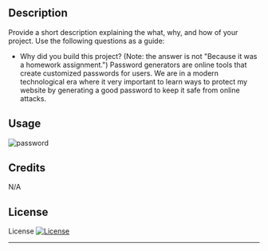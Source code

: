 ## Description

Provide a short description explaining the what, why, and how of your project. Use the following questions as a guide:
- Why did you build this project? (Note: the answer is not "Because it was a homework assignment.")
Password generators are online tools that create customized passwords 
for users. We are in a modern technological era where it very important to learn ways to protect my website by generating a good password to keep it safe from online attacks.





## Usage

![password](./assests/images/screenshot.png)
    
    
    

## Credits

N/A

## License

License
[![License](https://img.shields.io/badge/License-Apache_2.0-blue.svg)](https://opensource.org/licenses/Apache-2.0)

---